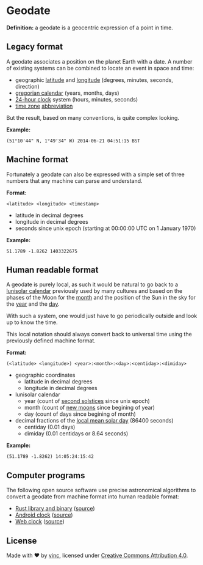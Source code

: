 # Geodate

**Definition:** a geodate is a geocentric expression of a point in time.


## Legacy format

A geodate associates a position on the planet Earth with a date. A number of
existing systems can be combined to locate an event in space and time:

- geographic [latitude][1] and [longitude][2] (degrees, minutes, seconds, direction)
- [gregorian calendar][3] (years, months, days)
- [24-hour clock][4] system (hours, minutes, seconds)
- [time zone][5] [abbreviation][6]

But the result, based on many conventions, is quite complex looking.

**Example:**

    (51°10'44" N, 1°49'34" W) 2014-06-21 04:51:15 BST

[1]: https://en.wikipedia.org/wiki/Latitude
[2]: https://en.wikipedia.org/wiki/Longitude
[3]: https://en.wikipedia.org/wiki/Gregorian_calendar
[4]: https://en.wikipedia.org/wiki/24-hour_clock
[5]: https://en.wikipedia.org/wiki/Time_zone
[6]: https://en.wikipedia.org/wiki/List_of_time_zone_abbreviations


## Machine format

Fortunately a geodate can also be expressed with a simple set of three
numbers that any machine can parse and understand.

**Format:**

    <latitude> <longitude> <timestamp>

- latitude in decimal degrees
- longitude in decimal degrees
- seconds since unix epoch (starting at 00:00:00 UTC on 1 January 1970)

**Example:**

    51.1789 -1.8262 1403322675


## Human readable format

A geodate is purely local, as such it would be natural to go back to a
[lunisolar calendar][31] previously used by many cultures and based on the
phases of the Moon for the [month][32] and the position of the Sun in the sky
for the [year][33] and the [day][34].

With such a system, one would just have to go periodically outside and look up
to know the time.

This local notation should always convert back to universal time using the
previously defined machine format.

**Format:**

    (<latitude> <longitude>) <year>:<month>:<day>:<centiday>:<dimiday>

- geographic coordinates
  - latitude in decimal degrees
  - longitude in decimal degrees
- lunisolar calendar
  - year (count of [second solstices][35] since unix epoch)
  - month (count of [new moons][36] since begining of year)
  - day (count of days since begining of month)
- decimal fractions of the [local mean solar day][37] (86400 seconds)
  - centiday (0.01 days)
  - dimiday  (0.01 centidays or 8.64 seconds)

**Example:**

    (51.1789 -1.8262) 14:05:24:15:42

[31]: https://en.wikipedia.org/wiki/Lunisolar_calendar
[32]: https://en.wikipedia.org/wiki/Orbit_of_the_Moon
[33]: https://en.wikipedia.org/wiki/Earth%27s_orbit
[34]: https://en.wikipedia.org/wiki/Earth%27s_rotation
[35]: https://en.wikipedia.org/wiki/December_solstice
[36]: https://en.wikipedia.org/wiki/New_moon
[37]: https://en.m.wikipedia.org/wiki/Local_mean_time

## Computer programs

The following open source software use precise astronomical algorithms to
convert a geodate from machine format into human readable format:

- [Rust library and binary][41] ([source][42])
- [Android clock][43] ([source][44])
- [Web clock][45] ([source][46])

[41]: https://crates.io/crates/geodate
[42]: https://github.com/vinc/geodate
[43]: https://play.google.com/store/apps/details?id=com.vinua.geodate
[44]: https://github.com/vinc/geodate-android
[45]: https://clock.geodate.org
[46]: https://github.com/vinc/geodate-wasm


## License

Made with &hearts; by [vinc][51], licensed under [Creative Commons Attribution 4.0][52].

[51]: https://vinc.cc
[52]: https://creativecommons.org/licenses/by/4.0/
